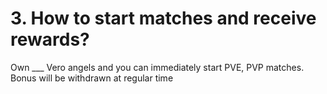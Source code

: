 # 3. How to start matches and receive rewards?

Own \_\_\_ Vero angels and you can immediately start PVE, PVP matches. Bonus will be withdrawn at regular time


